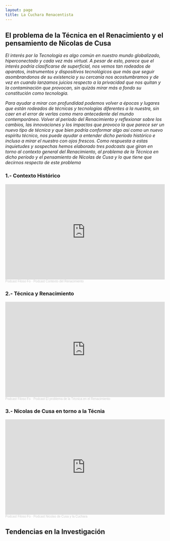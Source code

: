 ```yaml
---
layout: page
title: La Cuchara Renacentista
---
```


## El problema de la Técnica en el Renacimiento y el pensamiento de Nicolas de Cusa

*El interés por la Tecnología es algo común en nuestro mundo globalizado, hiperconectado y cada vez más virtual. A pesar de esto, parece que el interés podría clasificarse de superficial, nos vemos tan rodeados de aparatos, instrumentos y dispositivos tecnológicos que más que seguir asombrandonos de su existencia y su cercanía nos acostumbramos y de vez en cuando lanzamos juicios respecto a la privacidad que nos quitan y la contaminación que provocan, sin quizás mirar más a fondo su constitución como tecnologia.* 

*Para ayudar a mirar con profundidad podemos volver a épocas y lugares que están rodeados de técnicas y tecnologías diferentes a la nuestra, sin caer en el error de verlas como mero antecedente del mundo contemporáneo. Volver al período del Renacimiento y reflexionar sobre los cambios, las innovaciones y los impactos que provoco la que parece ser un nuevo tipo de técnica y que bien podría conformar algo así como un nuevo espíritu técnico, nos puede ayudar a entender dicho período histórico e incluso a mirar el nuestro con ojos frescos. Como respuesta a estas inquietudes y sospechas hemos elaborado tres podcasts que giran en torno al contexto general del Renacimiento, al problema de la Técnica en dicho período y el pensamiento de Nicolas de Cusa y lo que tiene que decirnos respecto de este problema*

### 1.- Contexto Histórico

<iframe width="100%" height="300" scrolling="no" frameborder="no" allow="autoplay" src="https://w.soundcloud.com/player/?url=https%3A//api.soundcloud.com/tracks/1086300064&color=%23ff5500&auto_play=true&hide_related=false&show_comments=true&show_user=true&show_reposts=false&show_teaser=true&visual=true"></iframe><div style="font-size: 10px; color: #cccccc;line-break: anywhere;word-break: normal;overflow: hidden;white-space: nowrap;text-overflow: ellipsis; font-family: Interstate,Lucida Grande,Lucida Sans Unicode,Lucida Sans,Garuda,Verdana,Tahoma,sans-serif;font-weight: 100;"><a href="https://soundcloud.com/user-856835820" title="Podcast Filoso Fo" target="_blank" style="color: #cccccc; text-decoration: none;">Podcast Filoso Fo</a> · <a href="https://soundcloud.com/user-856835820/podcast-contexto-del-renacimiento" title="Podcast Contexto del Renacimiento" target="_blank" style="color: #cccccc; text-decoration: none;">Podcast Contexto del Renacimiento</a></div>

### 2.- Técnica y Renacimiento

<iframe width="100%" height="300" scrolling="no" frameborder="no" allow="autoplay" src="https://w.soundcloud.com/player/?url=https%3A//api.soundcloud.com/tracks/1086302038&color=%23ff5500&auto_play=false&hide_related=false&show_comments=true&show_user=true&show_reposts=false&show_teaser=true&visual=true"></iframe><div style="font-size: 10px; color: #cccccc;line-break: anywhere;word-break: normal;overflow: hidden;white-space: nowrap;text-overflow: ellipsis; font-family: Interstate,Lucida Grande,Lucida Sans Unicode,Lucida Sans,Garuda,Verdana,Tahoma,sans-serif;font-weight: 100;"><a href="https://soundcloud.com/user-856835820" title="Podcast Filoso Fo" target="_blank" style="color: #cccccc; text-decoration: none;">Podcast Filoso Fo</a> · <a href="https://soundcloud.com/user-856835820/podcast-el-problema-de-la-tecnica-en-el-renacimiento" title="Podcast El problema de la Técnica en el Renacimiento" target="_blank" style="color: #cccccc; text-decoration: none;">Podcast El problema de la Técnica en el Renacimiento</a></div>

### 3.- Nicolas de Cusa en torno a la Técnia

<iframe width="100%" height="300" scrolling="no" frameborder="no" allow="autoplay" src="https://w.soundcloud.com/player/?url=https%3A//api.soundcloud.com/tracks/1086303127&color=%23ff5500&auto_play=false&hide_related=false&show_comments=true&show_user=true&show_reposts=false&show_teaser=true&visual=true"></iframe><div style="font-size: 10px; color: #cccccc;line-break: anywhere;word-break: normal;overflow: hidden;white-space: nowrap;text-overflow: ellipsis; font-family: Interstate,Lucida Grande,Lucida Sans Unicode,Lucida Sans,Garuda,Verdana,Tahoma,sans-serif;font-weight: 100;"><a href="https://soundcloud.com/user-856835820" title="Podcast Filoso Fo" target="_blank" style="color: #cccccc; text-decoration: none;">Podcast Filoso Fo</a> · <a href="https://soundcloud.com/user-856835820/podcast-nicolas-de-cusa-y-la-cuchara" title="Podcast Nicolas de Cusa y la Cuchara" target="_blank" style="color: #cccccc; text-decoration: none;">Podcast Nicolas de Cusa y la Cuchara</a></div>

## Tendencias en la Investigación

